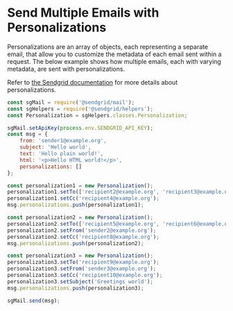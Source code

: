 # Send Multiple Emails with Personalizations

Personalizations are an array of objects, each representing a separate email, that allow you to customize the metadata of each email sent within a request. The below example shows how multiple emails, each with varying metadata, are sent with personalizations.

Refer to [the Sendgrid documentation](https://docs.sendgrid.com/for-developers/sending-email/personalizations) for more details about personalizations.
```js
const sgMail = require('@sendgrid/mail');
const sgHelpers = require('@sendgrid/helpers');
const Personalization = sgHelpers.classes.Personalization;

sgMail.setApiKey(process.env.SENDGRID_API_KEY);
const msg = {
    from: 'sender1@example.org',
    subject: 'Hello world',
    text: 'Hello plain world!',
    html: '<p>Hello HTML world!</p>',
    personalizations: []
};

const personalization1 = new Personalization();
personalization1.setTo(['recipient2@example.org', 'recipient3@example.org']);
personalization1.setCc('recipient4@example.org');
msg.personalizations.push(personalization1);

const personalization2 = new Personalization();
personalization2.setTo(['recipient5@example.org', 'recipient6@example.org', 'recipient7@example.org']);
personalization2.setFrom('sender2@example.org');
personalization2.setCc('recipient8@example.org');
msg.personalizations.push(personalization2);

const personalization3 = new Personalization();
personalization3.setTo('recipient9@example.org');
personalization3.setFrom('sender3@example.org');
personalization3.setCc('recipient10@example.org');
personalization3.setSubject('Greetings world');
msg.personalizations.push(personalization3);

sgMail.send(msg);
```
